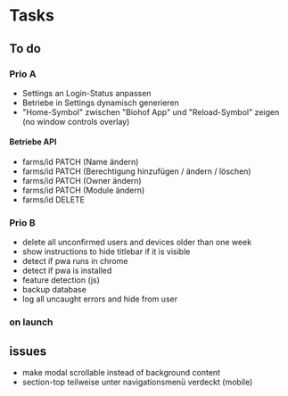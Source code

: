 # Tasks

## To do

### Prio A

- Settings an Login-Status anpassen
- Betriebe in Settings dynamisch generieren
- "Home-Symbol" zwischen "Biohof App" und "Reload-Symbol" zeigen (no window controls overlay)

#### Betriebe API

- farms/id PATCH (Name ändern)
- farms/id PATCH (Berechtigung hinzufügen / ändern / löschen)
- farms/id PATCH (Owner ändern)
- farms/id PATCH (Module ändern)
- farms/id DELETE

### Prio B

- delete all unconfirmed users and devices older than one week
- show instructions to hide titlebar if it is visible
- detect if pwa runs in chrome
- detect if pwa is installed
- feature detection (js)
- backup database
- log all uncaught errors and hide from user

### on launch

## issues

- make modal scrollable instead of background content
- section-top teilweise unter navigationsmenü verdeckt (mobile)
